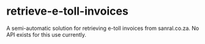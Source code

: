 # retrieve-e-toll-invoices
A semi-automatic solution for retrieving e-toll invoices from sanral.co.za. No API exists for this use currently.
